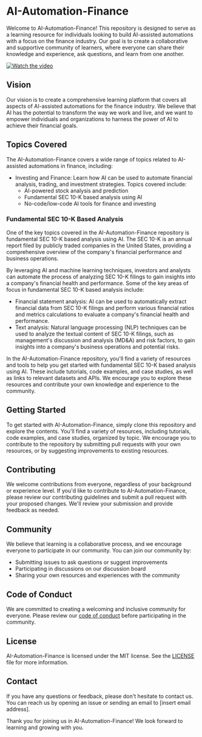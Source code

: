 # AI-Automation-Finance

Welcome to AI-Automation-Finance! This repository is designed to serve as a learning resource for individuals looking to build AI-assisted automations with a focus on the finance industry. Our goal is to create a collaborative and supportive community of learners, where everyone can share their knowledge and experience, ask questions, and learn from one another.


[![Watch the video](https://img.youtube.com/vi/NIzGctlvzBM/maxresdefault.jpg)](https://youtu.be/NIzGctlvzBM)


## Vision

Our vision is to create a comprehensive learning platform that covers all aspects of AI-assisted automations for the finance industry. We believe that AI has the potential to transform the way we work and live, and we want to empower individuals and organizations to harness the power of AI to achieve their financial goals.

## Topics Covered

The AI-Automation-Finance covers a wide range of topics related to AI-assisted automations in finance, including:

* Investing and Finance: Learn how AI can be used to automate financial analysis, trading, and investment strategies. Topics covered include:
  + AI-powered stock analysis and prediction
  + Fundamental SEC 10-K based analysis using AI
  + No-code/low-code AI tools for finance and investing

### Fundamental SEC 10-K Based Analysis

One of the key topics covered in the AI-Automation-Finance repository is fundamental SEC 10-K based analysis using AI. The SEC 10-K is an annual report filed by publicly traded companies in the United States, providing a comprehensive overview of the company's financial performance and business operations.

By leveraging AI and machine learning techniques, investors and analysts can automate the process of analyzing SEC 10-K filings to gain insights into a company's financial health and performance. Some of the key areas of focus in fundamental SEC 10-K based analysis include:

* Financial statement analysis: AI can be used to automatically extract financial data from SEC 10-K filings and perform various financial ratios and metrics calculations to evaluate a company's financial health and performance.
* Text analysis: Natural language processing (NLP) techniques can be used to analyze the textual content of SEC 10-K filings, such as management's discussion and analysis (MD&A) and risk factors, to gain insights into a company's business operations and potential risks.

In the AI-Automation-Finance repository, you'll find a variety of resources and tools to help you get started with fundamental SEC 10-K based analysis using AI. These include tutorials, code examples, and case studies, as well as links to relevant datasets and APIs. We encourage you to explore these resources and contribute your own knowledge and experience to the community.

## Getting Started

To get started with AI-Automation-Finance, simply clone this repository and explore the contents. You'll find a variety of resources, including tutorials, code examples, and case studies, organized by topic. We encourage you to contribute to the repository by submitting pull requests with your own resources, or by suggesting improvements to existing resources.

## Contributing

We welcome contributions from everyone, regardless of your background or experience level. If you'd like to contribute to AI-Automation-Finance, please review our contributing guidelines and submit a pull request with your proposed changes. We'll review your submission and provide feedback as needed.

## Community

We believe that learning is a collaborative process, and we encourage everyone to participate in our community. You can join our community by:

* Submitting issues to ask questions or suggest improvements
* Participating in discussions on our discussion board
* Sharing your own resources and experiences with the community

## Code of Conduct

We are committed to creating a welcoming and inclusive community for everyone. Please review our [code of conduct](CODE_OF_CONDUCT.md) before participating in the community.

## License

AI-Automation-Finance is licensed under the MIT license. See the [LICENSE](LICENSE) file for more information.

## Contact

If you have any questions or feedback, please don't hesitate to contact us. You can reach us by opening an issue or sending an email to [insert email address].

Thank you for joining us in AI-Automation-Finance! We look forward to learning and growing with you.

